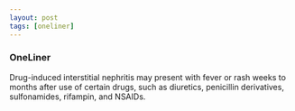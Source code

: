 ```yaml
---
layout: post
tags: [oneliner]
---
```



### OneLiner

Drug-induced interstitial nephritis may present with fever or rash weeks to months after use of certain drugs, such as diuretics, penicillin derivatives, sulfonamides, rifampin, and NSAIDs.

